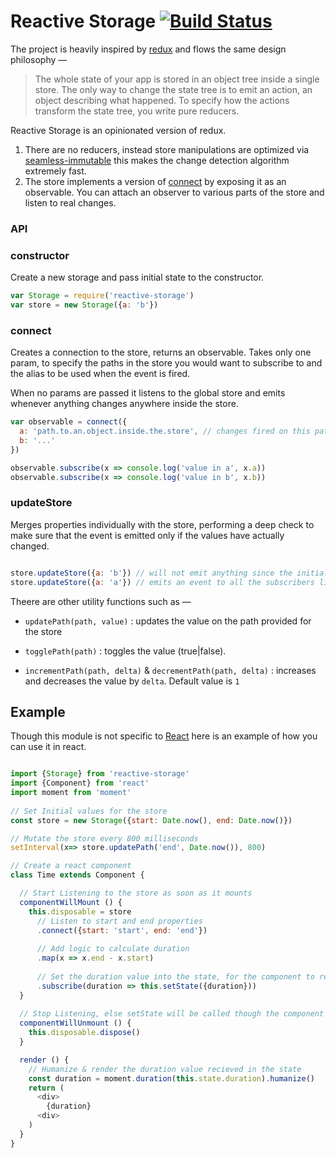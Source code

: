 # Reactive Storage [![Build Status](https://travis-ci.org/tusharmath/reactive-storage.svg?branch=master)](https://travis-ci.org/tusharmath/reactive-storage)

The project is heavily inspired by [redux](rackt.github.io/redux/) and flows the same design philosophy —

> The whole state of your app is stored in an object tree inside a single store.
The only way to change the state tree is to emit an action, an object describing what happened.
To specify how the actions transform the state tree, you write pure reducers.

Reactive Storage is an opinionated version of redux.
1. There are no reducers, instead store manipulations are optimized via [seamless-immutable](https://github.com/rtfeldman/seamless-immutable) this makes the change detection algorithm extremely fast.
2. The store implements a version of [connect](https://github.com/rackt/redux/issues/419) by exposing it as an observable. You can attach an observer to various parts of the store and listen to real changes.

### API
### constructor
Create a new storage and pass initial state to the constructor.

```javascript
var Storage = require('reactive-storage')
var store = new Storage({a: 'b'})
```



### connect
Creates a connection to the store, returns an observable. Takes only one param, to specify the paths in the store you would want to subscribe to and the alias to be used when the event is fired.

When no params are passed it listens to the global store and emits whenever anything changes anywhere inside the store.


```javascript
var observable = connect({
  a: 'path.to.an.object.inside.the.store', // changes fired on this path are available on `a` property
  b: '...'
})

observable.subscribe(x => console.log('value in a', x.a))
observable.subscribe(x => console.log('value in b', x.b))

```

### updateStore
Merges properties individually with the store, performing a deep check to make sure that the event is emitted only if the values have actually changed.

```javascript

store.updateStore({a: 'b'}) // will not emit anything since the initial and final values are the same
store.updateStore({a: 'a'}) // emits an event to all the subscribers listening to this path
```

Theere are other utility functions such as —

- `updatePath(path, value)` : updates the value on the path provided for the store

- `togglePath(path)` : toggles the value (true|false).

- `incrementPath(path, delta)` & `decrementPath(path, delta)` : increases and decreases the value by `delta`. Default value is `1`
 

## Example
Though this module is not specific to [React](facebook.github.io/react/) here is an example of how you can use it in react.

```javascript

import {Storage} from 'reactive-storage'
import {Component} from 'react'
import moment from 'moment'
 
// Set Initial values for the store
const store = new Storage({start: Date.now(), end: Date.now()})

// Mutate the store every 800 milliseconds
setInterval(x=> store.updatePath('end', Date.now()), 800)

// Create a react component
class Time extends Component {

  // Start Listening to the store as soon as it mounts
  componentWillMount () {
    this.disposable = store
      // Listen to start and end properties
      .connect({start: 'start', end: 'end'})
      
      // Add logic to calculate duration
      .map(x => x.end - x.start)
      
      // Set the duration value into the state, for the component to re-render
      .subscribe(duration => this.setState({duration}))
  }
  
  // Stop Listening, else setState will be called though the component doesn't exist
  componentWillUnmount () {
    this.disposable.dispose()
  }

  render () {
    // Humanize & render the duration value recieved in the state
    const duration = moment.duration(this.state.duration).humanize()
    return (
      <div>
        {duration}
      <div>
    )
  }
}

```

